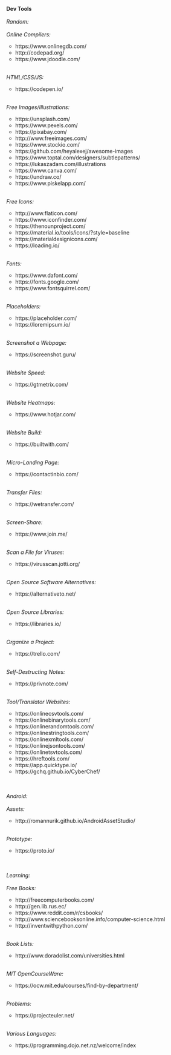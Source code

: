 <b>Dev Tools</b>
<br>
<br>
<i>Random:</i>
<br>
<br>
<i>Online Compilers:</i>
<ul style="list-style-type:circle">
<li>https://www.onlinegdb.com/</li>
<li>http://codepad.org/</li>
<li>https://www.jdoodle.com/</li>
</ul>
<br>
<i>HTML/CSS/JS:</i>
<ul style="list-style-type:circle">
<li>https://codepen.io/</li>
</ul>
<br>
<i>Free Images/Illustrations:</i>
<ul style="list-style-type:circle">
<li>https://unsplash.com/</li>
<li>https://www.pexels.com/</li>
<li>https://pixabay.com/</li>
<li>http://www.freeimages.com/</li>
<li>https://www.stockio.com/</li>
<li>https://github.com/heyalexej/awesome-images</li>
<li>https://www.toptal.com/designers/subtlepatterns/</li>
<li>https://lukaszadam.com/illustrations</li>
<li>https://www.canva.com/</li>
<li>https://undraw.co/</li>
<li>https://www.piskelapp.com/</li>
</ul>
<br>
<i>Free Icons:</i>
<ul style="list-style-type:circle">
<li>http://www.flaticon.com/</li>
<li>https://www.iconfinder.com/</li>
<li>https://thenounproject.com/</li>
<li>https://material.io/tools/icons/?style=baseline</li>
<li>https://materialdesignicons.com/</li>
<li>https://loading.io/</li>
</ul>
<br>
<i>Fonts:</i>
<ul style="list-style-type:circle">
<li>https://www.dafont.com/</li>
<li>https://fonts.google.com/</li>
<li>https://www.fontsquirrel.com/</li>
</ul>
<br>
<i>Placeholders:</i>
<ul style="list-style-type:circle">
<li>https://placeholder.com/</li>
<li>https://loremipsum.io/</li>
</ul>
<br>
<i>Screenshot a Webpage:</i>
<ul style="list-style-type:circle">
<li>https://screenshot.guru/</li>
</ul>
<br>
<i>Website Speed:</i>
<ul style="list-style-type:circle">
<li>https://gtmetrix.com/</li>
</ul>
<br>
<i>Website Heatmaps:</i>
<ul style="list-style-type:circle">
<li>https://www.hotjar.com/</li>
</ul>
<br>
<i>Website Build:</i>
<ul style="list-style-type:circle">
<li>https://builtwith.com/</li>
</ul>
<br>
<i>Micro-Landing Page:</i>
<ul style="list-style-type:circle">
<li>https://contactinbio.com/</li>
</ul>
<br>
<i>Transfer Files:</i>
<ul style="list-style-type:circle">
<li>https://wetransfer.com/</li>
</ul>
<br>
<i>Screen-Share:</i>
<ul style="list-style-type:circle">
<li>https://www.join.me/</li>
</ul>
<br>
<i>Scan a File for Viruses:</i>
<ul style="list-style-type:circle">
<li>https://virusscan.jotti.org/</li>
</ul>
<br>
<i>Open Source Software Alternatives:</i>
<ul style="list-style-type:circle">
<li>https://alternativeto.net/</li>
</ul>
<br>
<i>Open Source Libraries:</i>
<ul style="list-style-type:circle">
<li>https://libraries.io/</li>
</ul>
<br>
<i>Organize a Project:</i>
<ul style="list-style-type:circle">
<li>https://trello.com/</li>
</ul>
<br>
<i>Self-Destructing Notes:</i>
<ul style="list-style-type:circle">
<li>https://privnote.com/</li>
</ul>
<br>
<i>Tool/Translator Websites:</i>
<ul style="list-style-type:circle">
<li>https://onlinecsvtools.com/</li>
<li>https://onlinebinarytools.com/</li>
<li>https://onlinerandomtools.com/</li>
<li>https://onlinestringtools.com/</li>
<li>https://onlinexmltools.com/</li>
<li>https://onlinejsontools.com/</li>
<li>https://onlinetsvtools.com/</li>
<li>https://hreftools.com/</li>
<li>https://app.quicktype.io/</li>
<li>https://gchq.github.io/CyberChef/</li>
</ul>
<br>
<br>
<i>Android:</i>
<br>
<br>
<i>Assets:</i>
<ul style="list-style-type:circle">
<li>http://romannurik.github.io/AndroidAssetStudio/</li>
</ul>
<br>
<i>Prototype:</i>
<ul style="list-style-type:circle">
<li>https://proto.io/</li>
</ul>
<br>
<br>
<i>Learning:</i>
<br>
<br>
<i>Free Books:</i>
<ul style="list-style-type:circle">
<li>http://freecomputerbooks.com/</li>
<li>http://gen.lib.rus.ec/</li>
<li>https://www.reddit.com/r/csbooks/</li>
<li>http://www.sciencebooksonline.info/computer-science.html</li>
<li>http://inventwithpython.com/</li>
</ul>
<br>
<i>Book Lists:</i>
<ul style="list-style-type:circle">
<li>http://www.doradolist.com/universities.html</li>
</ul>
<br>
<i>MIT OpenCourseWare:</i>
<ul style="list-style-type:circle">
<li>https://ocw.mit.edu/courses/find-by-department/</li>
</ul>
<br>
<i>Problems:</i>
<ul style="list-style-type:circle">
<li>https://projecteuler.net/</li>
</ul>
<br>
<i>Various Languages:</i>
<ul style="list-style-type:circle">
<li>https://programming.dojo.net.nz/welcome/index</li>
</ul>
<br>


